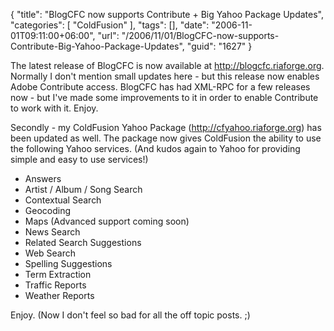{
	"title": "BlogCFC now supports Contribute + Big Yahoo Package Updates",
	"categories": [
		"ColdFusion"
	],
	"tags": [],
	"date": "2006-11-01T09:11:00+06:00",
	"url": "/2006/11/01/BlogCFC-now-supports-Contribute-Big-Yahoo-Package-Updates",
	"guid": "1627"
}

The latest release of BlogCFC is now available at <a href="http://blogcfc.riaforge.org">http://blogcfc.riaforge.org</a>.  Normally I don't mention small updates here - but this release now enables Adobe Contribute access. BlogCFC has had XML-RPC for a few releases now - but I've made some improvements to it in order to enable Contribute to work with it. Enjoy.

Secondly - my ColdFusion Yahoo Package (<a href="http://cfyahoo.riaforge.org">http://cfyahoo.riaforge.org</a>) has been updated as well. The package now gives ColdFusion the ability to use the following Yahoo services. (And kudos again to Yahoo for providing simple and easy to use services!)

<ul>
<li>Answers
<li>Artist / Album / Song Search
<li>Contextual Search
<li>Geocoding
<li>Maps (Advanced support coming soon)
<li>News Search
<li>Related Search Suggestions
<li>Web Search
<li>Spelling Suggestions
<li>Term Extraction
<li>Traffic Reports
<li>Weather Reports
</ul>

Enjoy. (Now I don't feel so bad for all the off topic posts. ;)